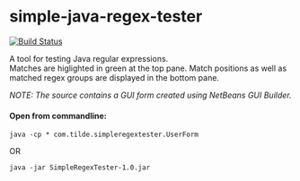 # simple-java-regex-tester
[![Build Status](http://18.203.29.58:8080/job/simple-java-regex-tester/badge/icon)](http://18.203.29.58:8080/job/simple-java-regex-tester)

A tool for testing Java regular expressions.<br />
Matches are higlighted in green at the top pane. Match positions as well as matched regex groups are displayed in the bottom pane.

_NOTE: The source contains a GUI form created using NetBeans GUI Builder._

#### Open from commandline:
`java -cp * com.tilde.simpleregextester.UserForm`

OR

`java -jar SimpleRegexTester-1.0.jar`
